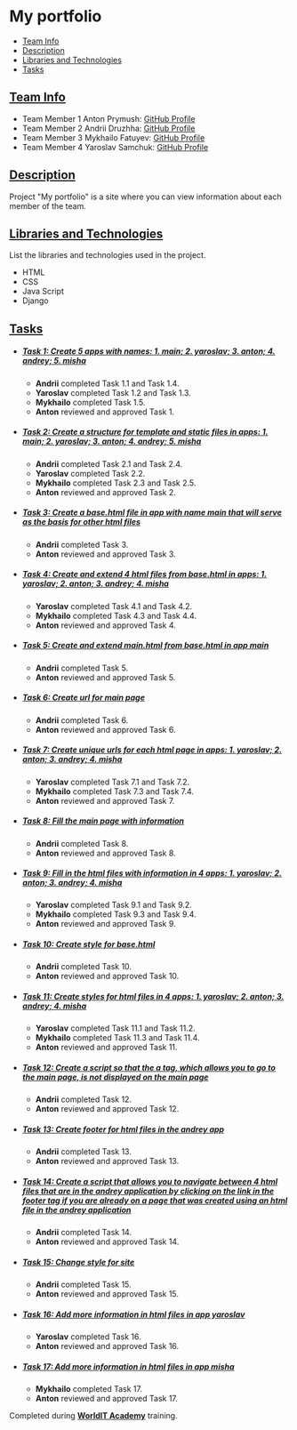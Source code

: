 # My portfolio

- [Team Info](#team-info)
- [Description](#description)
- [Libraries and Technologies](#libraries-and-technologies)
- [Tasks](#tasks)
## [Team Info](#team-info)
- Team Member 1 Anton Prymush: [GitHub Profile](https://github.com/luny-06)
- Team Member 2 Andrii Druzhha: [GitHub Profile](https://github.com/GKAndrey1)
- Team Member 3 Mykhailo Fatuyev: [GitHub Profile](https://github.com/mishafat)
- Team Member 4 Yaroslav Samchuk: [GitHub Profile](https://github.com/YaroslavSamchuk)

## [Description](#description)

Project "My portfolio" is a site where you can view information about each member of the team.

## [Libraries and Technologies](#libraries-and-technologies)

List the libraries and technologies used in the project.

- HTML
- CSS
- Java Script
- Django

## [Tasks](#tasks)


- ##### [Task 1: Create 5 apps with names: 1. main; 2. yaroslav; 3. anton; 4. andrey; 5. misha](#task-1-task-description)

    - **Andrii** completed Task 1.1 and Task 1.4.
    - **Yaroslav** completed Task 1.2 and Task 1.3.
    - **Mykhailo** completed Task 1.5.
    - **Anton** reviewed and approved Task 1.
 
- ##### [Task 2: Create a structure for template and static files in apps: 1. main; 2. yaroslav; 3. anton; 4. andrey; 5. misha](#task-2-task-description)

    - **Andrii** completed Task 2.1 and Task 2.4.
    - **Yaroslav** completed Task 2.2.
    - **Mykhailo** completed Task 2.3 and Task 2.5.
    - **Anton** reviewed and approved Task 2.

- ##### [Task 3: Create a base.html file in app with name main that will serve as the basis for other html files](#task-3-task-description)

    - **Andrii** completed Task 3.
    - **Anton** reviewed and approved Task 3.

- ##### [Task 4: Create and extend 4 html files from base.html in apps: 1. yaroslav; 2. anton; 3. andrey; 4. misha](#task-4-task-description)

    - **Yaroslav** completed Task 4.1 and Task 4.2.
    - **Mykhailo** completed Task 4.3 and Task 4.4.
    - **Anton** reviewed and approved Task 4.

- ##### [Task 5: Create and extend main.html from base.html in app main](#task-5-task-description)

    - **Andrii** completed Task 5.
    - **Anton** reviewed and approved Task 5.

- ##### [Task 6: Create url for main page](#task-6-task-description)

    - **Andrii** completed Task 6.
    - **Anton** reviewed and approved Task 6.

- ##### [Task 7: Create unique urls for each html page in apps: 1. yaroslav; 2. anton; 3. andrey; 4. misha](#task-7-task-description)

    - **Yaroslav** completed Task 7.1 and Task 7.2.
    - **Mykhailo** completed Task 7.3 and Task 7.4.
    - **Anton** reviewed and approved Task 7.

- ##### [Task 8: Fill the main page with information](#task-8-task-description)

    - **Andrii** completed Task 8.
    - **Anton** reviewed and approved Task 8.

- ##### [Task 9: Fill in the html files with information in 4 apps: 1. yaroslav; 2. anton; 3. andrey; 4. misha](#task-9-task-description)

    - **Yaroslav** completed Task 9.1 and Task 9.2.
    - **Mykhailo** completed Task 9.3 and Task 9.4.
    - **Anton** reviewed and approved Task 9.
 
- ##### [Task 10: Create style for base.html](#task-10-task-description)

    - **Andrii** completed Task 10.
    - **Anton** reviewed and approved Task 10.

- ##### [Task 11: Create styles for html files in 4 apps: 1. yaroslav; 2. anton; 3. andrey; 4. misha](#task-11-task-description)

    - **Yaroslav** completed Task 11.1 and Task 11.2.
    - **Mykhailo** completed Task 11.3 and Task 11.4.
    - **Anton** reviewed and approved Task 11.

- ##### [Task 12: Create a script so that the a tag, which allows you to go to the main page, is not displayed on the main page](#task-12-task-description)

    - **Andrii** completed Task 12.
    - **Anton** reviewed and approved Task 12.
 
- ##### [Task 13: Create footer for html files in the andrey app](#task-13-task-description)

    - **Andrii** completed Task 13.
    - **Anton** reviewed and approved Task 13.

- ##### [Task 14: Create a script that allows you to navigate between 4 html files that are in the andrey application by clicking on the link in the footer tag if you are already on a page that was created using an html file in the andrey application](#task-14-task-description)

    - **Andrii** completed Task 14.
    - **Anton** reviewed and approved Task 14.

- ##### [Task 15: Change style for site](#task-15-task-description)

    - **Andrii** completed Task 15.
    - **Anton** reviewed and approved Task 15.
      
- ##### [Task 16: Add more information in html files in app yaroslav](#task-16-task-description)

    - **Yaroslav** completed Task 16.
    - **Anton** reviewed and approved Task 16.

- ##### [Task 17: Add more information in html files in app misha](#task-17-task-description)

    - **Mykhailo** completed Task 17.
    - **Anton** reviewed and approved Task 17.

Completed during **[WorldIT Academy](https://www.worldit.academy/)** training.
